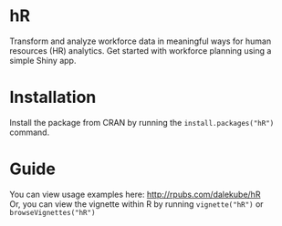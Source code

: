 # hR
Transform and analyze workforce data in meaningful ways for human resources (HR) analytics. Get started with workforce planning using a simple Shiny app.

# Installation
Install the package from CRAN by running the `install.packages("hR")` command.

# Guide
You can view usage examples here: http://rpubs.com/dalekube/hR  
Or, you can view the vignette within R by running `vignette("hR")` or `browseVignettes("hR")`


